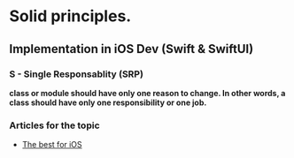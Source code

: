 # Solid principles.
## Implementation in iOS Dev (Swift & SwiftUI)


### S - Single Responsablity (SRP) 
**class or module should have only one reason to change. In other words, a class should have only one responsibility or one job.**









### Articles for the topic
- [The best for iOS](https://medium.com/@qquang269/solid-in-ios-the-principles-youve-heard-of-but-probably-don-t-fully-understand-7a0e910c5a2a)

